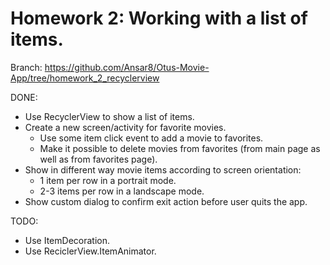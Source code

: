 # Homework 2: Working with a list of items. 

Branch: https://github.com/Ansar8/Otus-Movie-App/tree/homework_2_recyclerview

DONE:
+ Use RecyclerView to show a list of items. 
+ Create a new screen/activity for favorite movies.
  + Use some item click event to add a movie to favorites.
  + Make it possible to delete movies from favorites (from main page as well as from favorites page).
+ Show in different way movie items according to screen orientation:
  + 1 item per row in a portrait mode.
  + 2-3 items per row in a landscape mode.
+ Show custom dialog to confirm exit action before user quits the app.

TODO:
+ Use ItemDecoration.
+ Use ReciclerView.ItemAnimator.
